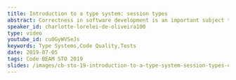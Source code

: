 ```yaml
---
title: Introduction to a type system: session types
abstract: Correctness in software development is an important subject that has been explored by the academy and by the industry. How to ensure that your program cannot fail ? How to ensure that what you're developing will work as expected without unwanted side-effects ? etc.
speaker_id: charlotte-lorelei-de-oliveira100
type: video
youtube_id: cuOGyWVSeJs
keywords: Type Systems,Code Quality,Tests
date: 2019-07-05
tags: Code BEAM STO 2019
slides: /images/cb-sto-19-introduction-to-a-type-system-session-types-charlotte-lorelei-de-oliveira-compressed.pdf
---
```



